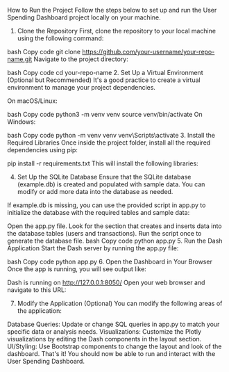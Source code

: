 
How to Run the Project
Follow the steps below to set up and run the User Spending Dashboard project locally on your machine.

1. Clone the Repository
First, clone the repository to your local machine using the following command:

bash
Copy code
git clone https://github.com/your-username/your-repo-name.git
Navigate to the project directory:

bash
Copy code
cd your-repo-name
2. Set Up a Virtual Environment (Optional but Recommended)
It's a good practice to create a virtual environment to manage your project dependencies.

On macOS/Linux:

bash
Copy code
python3 -m venv venv
source venv/bin/activate
On Windows:

bash
Copy code
python -m venv venv
venv\Scripts\activate
3. Install the Required Libraries
Once inside the project folder, install all the required dependencies using pip:

pip install -r requirements.txt
This will install the following libraries:


4. Set Up the SQLite Database
Ensure that the SQLite database (example.db) is created and populated with sample data. You can modify or add more data into the database as needed.

If example.db is missing, you can use the provided script in app.py to initialize the database with the required tables and sample data:

Open the app.py file.
Look for the section that creates and inserts data into the database tables (users and transactions).
Run the script once to generate the database file.
bash
Copy code
python app.py
5. Run the Dash Application
Start the Dash server by running the app.py file:

bash
Copy code
python app.py
6. Open the Dashboard in Your Browser
Once the app is running, you will see output like:

Dash is running on http://127.0.0.1:8050/
Open your web browser and navigate to this URL:

7. Modify the Application (Optional)
You can modify the following areas of the application:

Database Queries: Update or change SQL queries in app.py to match your specific data or analysis needs.
Visualizations: Customize the Plotly visualizations by editing the Dash components in the layout section.
UI/Styling: Use Bootstrap components to change the layout and look of the dashboard.
That's it! You should now be able to run and interact with the User Spending Dashboard.